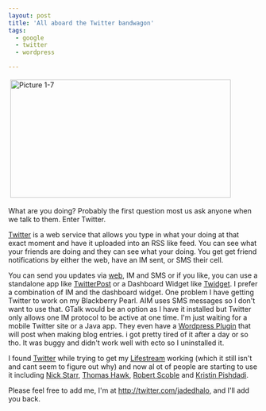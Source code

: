 ```yaml
---
layout: post
title: 'All aboard the Twitter bandwagon'
tags:
  - google
  - twitter
  - wordpress

---
```


<img src="http://www.the8thsign.com/wp-content/uploads/2007/01/Picture%201-7.jpg" alt="Picture 1-7" border="0" height="238" hspace="4" vspace="4" width="444" /><span style="font-size: 0pt"></span>

What are you doing? Probably the first question most us ask anyone when we talk to them. Enter Twitter.

<a href="http://twitter.com/">Twitter</a> is a web service that allows you type in what your doing at that exact moment and have it uploaded into an RSS like feed. You can see what your friends are doing and they can see what your doing. You get get friend notifications by either the web, have an IM sent, or SMS their cell.

You can send you updates via <a href="http://twitter.com/home">web</a>, IM and SMS or if you like, you can use a standalone app like <a href="http://www.railheaddesign.com/index.php/software/twitterpost/">TwitterPost</a> or a Dashboard Widget like <a href="http://www.apple.com/downloads/dashboard/email_messaging/twidgettwitterdashboardwidget.html">Twidget</a>. I prefer a combination of IM and the dashboard widget. One problem I have getting Twitter to work on my Blackberry Pearl. AIM uses SMS messages so I don't want to use that. GTalk would be an option as I have it installed but Twitter only allows one IM protocol to be active at one time. I'm just waiting for a mobile Twitter site or a Java app. They even have a <a href="http://blog.victoriac.net/?p=87">Wordpress Plugin</a> that  will post when making blog entries. i got pretty tired of it after a day or so tho. It was buggy and didn't work well with ecto so I uninstalled it.

I found <a href="http://twitter.com/">Twitter</a> while trying to get my <a href="http://www.chrisjdavis.org/2006/11/26/lifestream-ala-wordpress/">Lifestream</a> working (which it still isn't and cant seem to figure out why) and now al ot of people are starting to use it including <a href="http://www.nickstarr.com/2007/01/02/im-all-a-twitter/">Nick Starr</a>, <a href="http://twitter.com/thomashawk">Thomas Hawk</a>, <a href="http://scobleizer.com/2006/12/11/twittering-away-the-time/">Robert Scoble</a> and <a href="http://www.wiphey.com/">Kristin Pishdadi</a>.

Please feel free to add me, I'm at <a href="http://twitter.com/jadedhalo">http://twitter.com/jadedhalo</a>, and I'll add you back.

<!-- technorati tags start -->
<!-- technorati tags end -->
